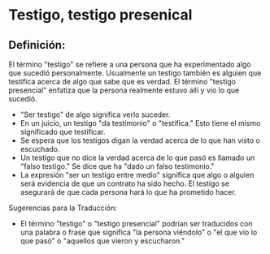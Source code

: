 # Testigo, testigo presenical

## Definición: 

El término "testigo" se refiere a una persona que ha experimentado algo que sucedió personalmente. Usualmente un testigo  también es alguien que testifica acerca de algo que sabe que es verdad. El término "testigo presencial" enfatiza que la persona realmente estuvo allí y vio lo que sucedió.

* "Ser testigo" de algo significa verlo suceder.
* En un juicio, un testigo "da testimonio" o "testifica." Esto tiene el mismo significado que testificar.
* Se espera que los testigos digan la verdad acerca de lo que han visto o escuchado.
* Un testigo que no dice la verdad acerca de lo que pasó es llamado un "falso testigo." Se dice que ha "dado un falso testimonio."
* La expresión "ser un testigo entre medio" significa que algo o alguien será evidencia de que un contrato ha sido hecho. El testigo se asegurará de que cada persona hará lo que ha prometido hacer.

Sugerencias para la Traducción:

* El  término "testigo" o "testigo presencial" podrían ser traducidos con una palabra o frase que significa "la persona viéndolo" o "el que vio lo que pasó" o "aquellos que vieron y escucharon."

